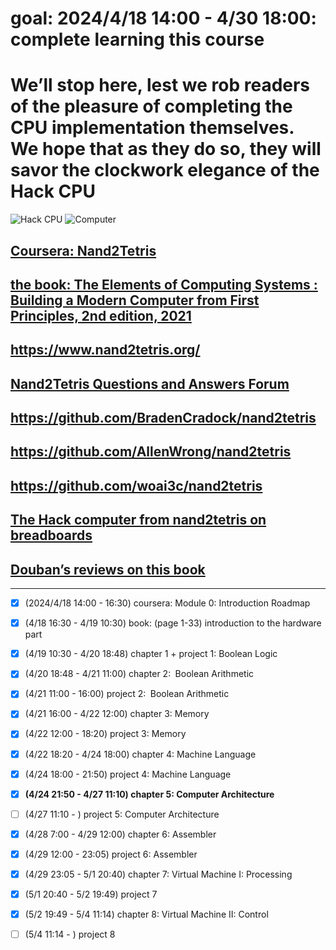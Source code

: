# goal: 2024/4/18 14:00 - 4/30 18:00: complete learning this course
# We’ll stop here, lest we rob readers of the pleasure of completing the CPU implementation themselves. We hope that as they do so, they will savor the clockwork elegance of the Hack CPU
![Hack CPU](https://github.com/OccupyMars2025/Nand2Tetris/assets/31559413/961881e8-cca8-4be6-b6ec-697951be1b5f)
![Computer](https://github.com/OccupyMars2025/Nand2Tetris/assets/31559413/a3f2fe94-c22a-48a8-a0c4-19c7bd8d818b)

## [Coursera: Nand2Tetris](https://csdiy.wiki/en/%E4%BD%93%E7%B3%BB%E7%BB%93%E6%9E%84/N2T/)
## [the book: The Elements of Computing Systems : Building a Modern Computer from First Principles, 2nd edition, 2021](https://dokumen.pub/the-elements-of-computing-systems-building-a-modern-computer-from-first-principles-2nbsped-2020002671-9780262539807.html)
## https://www.nand2tetris.org/
## [Nand2Tetris Questions and Answers Forum](http://nand2tetris-questions-and-answers-forum.52.s1.nabble.com/)
## https://github.com/BradenCradock/nand2tetris
## https://github.com/AllenWrong/nand2tetris
## https://github.com/woai3c/nand2tetris
## [The Hack computer from nand2tetris on breadboards](https://hackaday.io/project/185131-the-hack-computer-from-nand2tetris-on-breadboards)
## [Douban’s reviews on this book](https://book.douban.com/subject/1998341/)
---

- [x] (2024/4/18 14:00 - 16:30) coursera: Module 0: Introduction Roadmap
- [x] (4/18 16:30 - 4/19 10:30) book: (page 1-33) introduction to the hardware part
- [x] (4/19 10:30 - 4/20 18:48) chapter 1 + project 1: Boolean Logic
- [x] (4/20 18:48 - 4/21 11:00) chapter 2:  Boolean Arithmetic
- [x] (4/21 11:00 - 16:00) project 2:  Boolean Arithmetic
- [x] (4/21 16:00 - 4/22 12:00) chapter 3: Memory
- [x] (4/22 12:00 - 18:20) project 3: Memory
- [x] (4/22 18:20 - 4/24 18:00) chapter 4: Machine Language
- [x] (4/24 18:00 - 21:50) project 4: Machine Language
- [X] **(4/24 21:50 - 4/27 11:10) chapter 5: Computer Architecture**
- [ ] (4/27 11:10 - ) project 5: Computer Architecture
- [x] (4/28 7:00 - 4/29 12:00) chapter 6: Assembler
- [x] (4/29 12:00 - 23:05) project 6: Assembler
- [x] (4/29 23:05 - 5/1 20:40) chapter 7: Virtual Machine I: Processing
- [x] (5/1 20:40 - 5/2 19:49) project 7
- [x] (5/2 19:49 - 5/4 11:14) chapter 8: Virtual Machine II: Control
- [ ] (5/4 11:14 - ) project 8 

